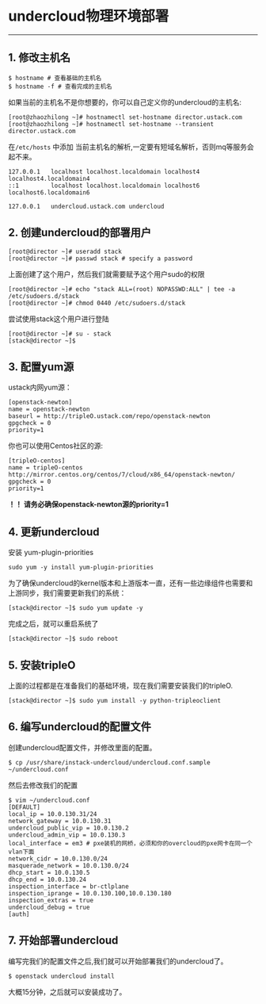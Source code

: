 # undercloud物理环境部署

---

## 1. 修改主机名

```
$ hostname # 查看基础的主机名
$ hostname -f # 查看完成的主机名
```

如果当前的主机名不是你想要的，你可以自己定义你的undercloud的主机名:

```
[root@zhaozhilong ~]# hostnamectl set-hostname director.ustack.com
[root@zhaozhilong ~]# hostnamectl set-hostname --transient director.ustack.com
```

在`/etc/hosts` 中添加 当前主机名的解析,一定要有短域名解析，否则mq等服务会起不来。

```
127.0.0.1   localhost localhost.localdomain localhost4 localhost4.localdomain4
::1         localhost localhost.localdomain localhost6 localhost6.localdomain6

127.0.0.1   undercloud.ustack.com undercloud 
```

## 2. 创建undercloud的部署用户

```
[root@director ~]# useradd stack
[root@director ~]# passwd stack # specify a password
```

上面创建了这个用户，然后我们就需要赋予这个用户sudo的权限

```
[root@director ~]# echo "stack ALL=(root) NOPASSWD:ALL" | tee -a /etc/sudoers.d/stack
[root@director ~]# chmod 0440 /etc/sudoers.d/stack
```

尝试使用stack这个用户进行登陆

```
[root@director ~]# su - stack
[stack@director ~]$
```

## 3. 配置yum源

ustack内网yum源：

```
[openstack-newton]
name = openstack-newton
baseurl = http://tripleO.ustack.com/repo/openstack-newton
gpgcheck = 0
priority=1
```

你也可以使用Centos社区的源:

```
[tripleO-centos]
name = tripleO-centos
http://mirror.centos.org/centos/7/cloud/x86_64/openstack-newton/
gpgcheck = 0
priority=1
```

**！！ 请务必确保openstack-newton源的priority=1**

## 4. 更新undercloud

安装 yum-plugin-priorities

```
sudo yum -y install yum-plugin-priorities
```

为了确保undercloud的kernel版本和上游版本一直，还有一些边缘组件也需要和上游同步，我们需要更新我们的系统：

```
[stack@director ~]$ sudo yum update -y
```

完成之后，就可以重启系统了

```
[stack@director ~]$ sudo reboot
```

## 5. 安装tripleO

上面的过程都是在准备我们的基础环境，现在我们需要安装我们的tripleO.

```
[stack@director ~]$ sudo yum install -y python-tripleoclient
```

## 6. 编写undercloud的配置文件

创建undercloud配置文件，并修改里面的配置。

```
$ cp /usr/share/instack-undercloud/undercloud.conf.sample ~/undercloud.conf
```

然后去修改我们的配置

```
$ vim ~/undercloud.conf
[DEFAULT]
local_ip = 10.0.130.31/24
network_gateway = 10.0.130.31
undercloud_public_vip = 10.0.130.2
undercloud_admin_vip = 10.0.130.3
local_interface = em3 # pxe装机的网桥，必须和你的overcloud的pxe网卡在同一个vlan下面
network_cidr = 10.0.130.0/24
masquerade_network = 10.0.130.0/24
dhcp_start = 10.0.130.5
dhcp_end = 10.0.130.24
inspection_interface = br-ctlplane
inspection_iprange = 10.0.130.100,10.0.130.180
inspection_extras = true
undercloud_debug = true
[auth]
```

## 7. 开始部署undercloud

编写完我们的配置文件之后,我们就可以开始部署我们的undercloud了。

```
$ openstack undercloud install
```

大概15分钟，之后就可以安装成功了。

